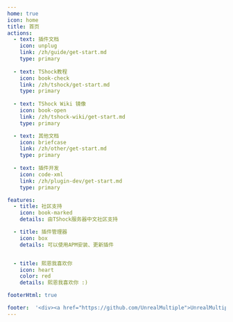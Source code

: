 ```yaml
---
home: true
icon: home
title: 首页
actions:
  - text: 插件文档
    icon: unplug
    link: /zh/guide/get-start.md
    type: primary
  
  - text: TShock教程
    icon: book-check
    link: /zh/tshock/get-start.md
    type: primary
  
  - text: TShock Wiki 镜像
    icon: book-open
    link: /zh/tshock-wiki/get-start.md
    type: primary

  - text: 其他文档
    icon: briefcase
    link: /zh/other/get-start.md
    type: primary
  
  - text: 插件开发
    icon: code-xml
    link: /zh/plugin-dev/get-start.md
    type: primary

features:
  - title: 社区支持
    icon: book-marked
    details: 由TShock服务器中文社区支持

  - title: 插件管理器
    icon: box
    details: 可以使用APM安装、更新插件


  - title: 熙恩我喜欢你
    icon: heart
    color: red
    details: 熙恩我喜欢你 :)

footerHtml: true

footer:  '<div><a href="https://github.com/UnrealMultiple">UnrealMultiple</a> | <a href="https://beian.miit.gov.cn/">闽ICP备2024057933号-1</a> | <a href="https://www.gnu.org/licenses/gpl-3.0.zh-cn.html">GPL-3.0许可证</a></div>'
---
```











